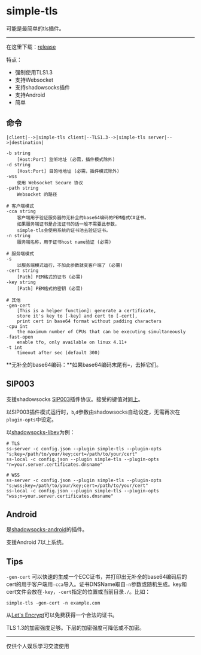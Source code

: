 # simple-tls

可能是最简单的tls插件。

---

在这里下载：[release](https://github.com/IrineSistiana/simple-tls/releases)

特点：

* 强制使用TLS1.3
* 支持Websocket
* 支持shadowsocks插件
* 支持Android
* 简单

## 命令

    |client|-->|simple-tls client|--TLS1.3-->|simple-tls server|-->|destination|

    -b string
        [Host:Port] 监听地址 (必需，插件模式除外)
    -d string
        [Host:Port] 目的地地址 (必需，插件模式除外)
    -wss
        使用 Websocket Secure 协议
    -path string
        Websocket 的路径

    # 客户端模式
    -cca string
        客户端用于验证服务器的无补全的base64编码的PEM格式CA证书。
        如果服务端证书是合法证书的话一般不需要此参数，
        simple-tls会使用系统的证书池去验证证书。
    -n string
        服务端名称，用于证书host name验证 (必需)

    # 服务端模式
    -s    
        以服务端模式运行，不加此参数就变客户端了 (必需)
    -cert string
        [Path] PEM格式的证书 (必需)
    -key string
        [Path] PEM格式的密钥 (必需)

    # 其他
    -gen-cert
        [This is a helper function]: generate a certificate, 
        store it's key to [-key] and cert to [-cert],
        print cert in base64 format without padding characters
    -cpu int
        the maximum number of CPUs that can be executing simultaneously
    -fast-open
        enable tfo, only available on linux 4.11+
    -t int
        timeout after sec (default 300)

**无补全的base64编码：**如果base64编码末尾有`=`，去掉它们。

## SIP003

支援shadowsocks [SIP003](https://shadowsocks.org/en/spec/Plugin.html)插件协议。接受的键值对[同上](#命令)。

以SIP003插件模式运行时，`b`,`d`参数由shadowsocks自动设定，无需再次在`plugin-opts`中设定。

以[shadowsocks-libev](https://github.com/shadowsocks/shadowsocks-libev)为例：

    # TLS
    ss-server -c config.json --plugin simple-tls --plugin-opts "s;key=/path/to/your/key;cert=/path/to/your/cert"
    ss-local -c config.json --plugin simple-tls --plugin-opts "n=your.server.certificates.dnsname"

    # WSS
    ss-server -c config.json --plugin simple-tls --plugin-opts "s;wss;key=/path/to/your/key;cert=/path/to/your/cert"
    ss-local -c config.json --plugin simple-tls --plugin-opts "wss;n=your.server.certificates.dnsname"

## Android

是[shadowsocks-android](https://github.com/shadowsocks/shadowsocks-android)的插件。

支援Android 7以上系统。

## Tips

`-gen-cert` 可以快速的生成一个ECC证书，并打印出无补全的base64编码后的cert的用于客户端用`-cca`导入。证书DNSName取自`-n`参数或随机生成。key和cert文件会放在`-key`，`-cert`指定的位置或当前目录`./`。比如：

    simple-tls -gen-cert -n example.com

从[Let's Encrypt](https://letsencrypt.org/)可以免费获得一个合法的证书。

TLS 1.3的加密强度足够。下层的加密强度可降低或不加密。

---

仅供个人娱乐学习交流使用
